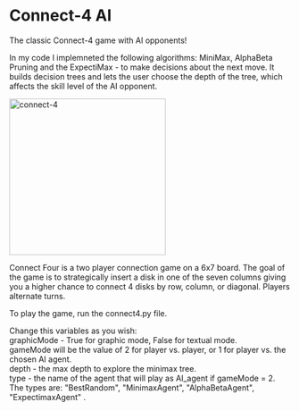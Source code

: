 # Connect-4 AI
The classic Connect-4 game with AI opponents!

In my code I implemneted the following algorithms: MiniMax, AlphaBeta Pruning and the ExpectiMax - to make decisions about the next move.
It builds decision trees and lets the user choose the depth of the tree, which affects the skill level of the AI opponent.

<img width="280" alt="connect-4" src="https://user-images.githubusercontent.com/112930532/208289090-c3149e99-2ef7-4cf2-be48-bdaddfc69873.png">

Connect Four is a two player connection game on a 6x7 board. The goal of the game is to strategically insert a disk in one of the seven columns giving you a higher chance to connect 4 disks by row, column, or diagonal. Players alternate turns.

To play the game, run the connect4.py file.

Change this variables as you wish:  
graphicMode - True for graphic mode, False for textual mode.  
gameMode will be the value of 2 for player vs. player, or 1 for player vs. the chosen AI agent.  
depth - the max depth to explore the minimax tree.  
type - the name of the agent that will play as AI_agent if gameMode = 2.  
The types are: "BestRandom", "MinimaxAgent", "AlphaBetaAgent", "ExpectimaxAgent" .  
